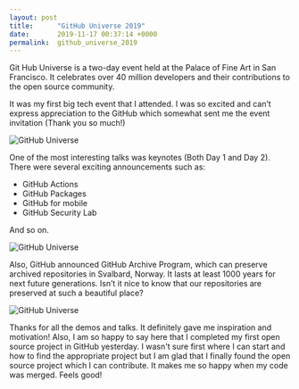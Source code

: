 ```yaml
---
layout: post
title:      "GitHub Universe 2019"
date:       2019-11-17 00:37:14 +0000
permalink:  github_universe_2019
---
```


Git Hub Universe is a two-day event held at the Palace of Fine Art in San Francisco. It celebrates over 40 million developers and their contributions to the open source community.

It was my first big tech event that I attended. I was so excited and can’t express appreciation to the GitHub which somewhat sent me the event invitation (Thank you so much!)

![GitHub Universe](http://yukijina.github.io/img/myimg/github-uni-1.jpg)

One of the most interesting talks was keynotes (Both Day 1 and Day 2). There were several exciting announcements such as:
* GitHub Actions
* GitHub Packages
* GitHub for mobile
* GitHub Security Lab 

And so on.

![GitHub Universe](http://yukijina.github.io/img/myimg/github-uni-2.jpg)

Also, GitHub announced GitHub Archive Program, which can preserve archived repositories in Svalbard, Norway. It lasts at least 1000 years for next future generations.
Isn’t it nice to know that our repositories are preserved at such a beautiful place?

![GitHub Universe](http://yukijina.github.io/img/myimg/github-uni-3.jpg)

Thanks for all the demos and talks. It definitely gave me inspiration and motivation! Also, I am so happy to say here that I completed my first open source project in GitHub yesterday. I wasn't sure first where I can start and how to find the appropriate project but I am glad that I finally found the open source project which I can contribute. It makes me so happy when my code was merged. Feels good!






